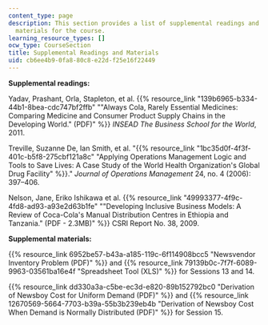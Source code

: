 ```yaml
---
content_type: page
description: This section provides a list of supplemental readings and additional
  materials for the course.
learning_resource_types: []
ocw_type: CourseSection
title: Supplemental Readings and Materials
uid: cb6ee4b9-0fa8-80c8-e22d-f25e16f22449
---
```


**Supplemental readings:**

Yadav, Prashant, Orla, Stapleton, et al. {{% resource_link "139b6965-b334-44b1-8bea-cdc747bf2ffb" "\"Always Cola, Rarely Essential Medicines: Comparing Medicine and Consumer Product Supply Chains in the Developing World.\" (PDF)" %}} _INSEAD The Business School for the World_, 2011.

Treville, Suzanne De, Ian Smith, et al. "{{% resource_link "1bc35d0f-4f3f-401c-b5f8-275cbf121a8c" "Applying Operations Management Logic and Tools to Save Lives: A Case Study of the World Health Organization's Global Drug Facility" %}}." _Journal of Operations Management_ 24, no. 4 (2006): 397–406.

Nelson, Jane, Eriko Ishikawa et al. {{% resource_link "49993377-4f9c-4fd8-ad93-a93e2d63b1fe" "\"Developing Inclusive Business Models: A Review of Coca-Cola's Manual Distribution Centres in Ethiopia and Tanzania.\" (PDF - 2.3MB)" %}} CSRI Report No. 38, 2009.

**Supplemental materials:**

{{% resource_link 6952be57-b43a-a185-119c-6f114908bcc5 "Newsvendor Inventory Problem (PDF)" %}} and {{% resource_link 79139b0c-7f7f-6089-9963-03561ba16e4f "Spreadsheet Tool (XLS)" %}} for Sessions 13 and 14.

{{% resource_link dd330a3a-c5be-ec3d-e820-89b152792bc0 "Derivation of Newsboy Cost for Uniform Demand (PDF)" %}} and {{% resource_link 12670569-5664-7703-b39a-55b3b239eb4b "Derivation of Newsboy Cost When Demand is Normally Distributed (PDF)" %}} for Session 15.